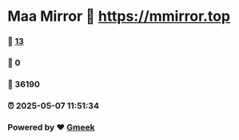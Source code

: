 # Maa Mirror :link: https://mmirror.top 
### :page_facing_up: [13](https://mmirror.top/tag.html) 
### :speech_balloon: 0 
### :hibiscus: 36190 
### :alarm_clock: 2025-05-07 11:51:34 
### Powered by :heart: [Gmeek](https://github.com/Meekdai/Gmeek)

